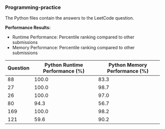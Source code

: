 
### Programming-practice

The Python files contain the answers to the LeetCode question.

**Performance Results:**
- Runtime Performance: Percentile ranking compared to other submissions
- Memory Performance: Percentile ranking compared to other submissions

| Question | Python Runtime Performance (%) | Python Memory Performance (%) |
| --- | --- | --- |
| 88 | 100.0 | 83.3 |
| 27 | 100.0 | 98.7 |
| 26 | 100.0 | 97.0 |
| 80 | 94.3 | 56.7 |
| 169 | 100.0 | 98.2 |
| 121 | 59.6 | 90.2 |

